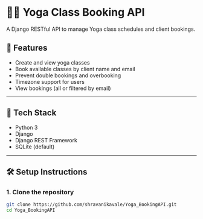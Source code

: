# 🧘‍♀️ Yoga Class Booking API

A Django RESTful API to manage Yoga class schedules and client bookings.

## 📌 Features

- Create and view yoga classes
- Book available classes by client name and email
- Prevent double bookings and overbooking
- Timezone support for users
- View bookings (all or filtered by email)

---

## 🚀 Tech Stack

- Python 3
- Django
- Django REST Framework
- SQLite (default)

---

## 🛠️ Setup Instructions

### 1. Clone the repository

```bash
git clone https://github.com/shravanikavale/Yoga_BookingAPI.git
cd Yoga_BookingAPI
